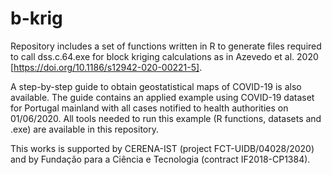 # b-krig

Repository includes a set of functions written in R to generate files required to call dss.c.64.exe for block kriging calculations as in Azevedo et al. 2020 [https://doi.org/10.1186/s12942-020-00221-5].

A step-by-step guide to obtain geostatistical maps of COVID-19 is also available. The guide contains an applied example using COVID-19 dataset for Portugal mainland with all cases notified to health authorities on 01/06/2020. All tools needed to run this example (R functions, datasets and .exe) are available in this repository.

This works is supported by CERENA-IST (project FCT-UIDB/04028/2020) and by Fundação para a Ciência e Tecnologia (contract IF2018-CP1384).
